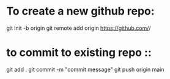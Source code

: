

#  To create a new github repo:


git init -b origin
git remote add origin https://github.com/<github-username>/<repo-name>


# to commit to existing repo :: 

git add .
git commit -m "commit message"
git push origin main

